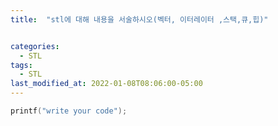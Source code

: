 ```yaml
---
title:  "stl에 대해 내용을 서술하시오(벡터, 이터레이터 ,스택,큐,힙)"


categories:
  - STL
tags:
  - STL
last_modified_at: 2022-01-08T08:06:00-05:00
---
```



```cpp
printf("write your code");
```